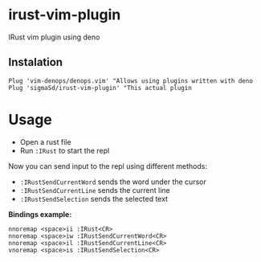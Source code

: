 # irust-vim-plugin
IRust vim plugin using deno

## Instalation
```vim
Plug 'vim-denops/denops.vim' "Allows using plugins written with deno
Plug 'sigmaSd/irust-vim-plugin' "This actual plugin
```

# Usage
- Open a rust file
- Run `:IRust` to start the repl

Now you can send input to the repl using different methods:
- `:IRustSendCurrentWord` sends the word under the cursor
- `:IRustSendCurrentLine` sends the current line
- `:IRustSendSelection` sends the selected text

**Bindings example:**
```vim
nnoremap <space>ii :IRust<CR>
nnoremap <space>iw :IRustSendCurrentWord<CR>
nnoremap <space>il :IRustSendCurrentLine<CR>
vnoremap <space>is :IRustSendSelection<CR>
```
